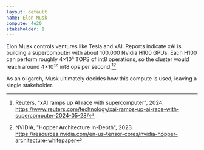 ```yaml
---
layout: default
name: Elon Musk
compute: 4e20
stakeholder: 1
---
```


Elon Musk controls ventures like Tesla and xAI. Reports indicate xAI is building a supercomputer with about 100,000 Nvidia H100 GPUs. Each H100 can perform roughly 4×10⁵ TOPS of int8 operations, so the cluster would reach around 4×10²⁰ int8 ops per second.[^1][^2]

As an oligarch, Musk ultimately decides how this compute is used, leaving a single stakeholder.

[^1]: Reuters, "xAI ramps up AI race with supercomputer", 2024. <https://www.reuters.com/technology/xai-ramps-up-ai-race-with-supercomputer-2024-05-28/>
[^2]: NVIDIA, "Hopper Architecture In-Depth", 2023. <https://resources.nvidia.com/en-us-tensor-cores/nvidia-hopper-architecture-whitepaper>
